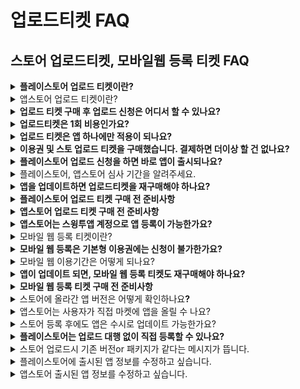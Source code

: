 # 업로드티켓 FAQ

## 스토어 업로드티켓, 모바일웹 등록 티켓 FAQ



<details>

<summary><strong>플레이스토어 업로드 티켓이란?</strong></summary>

1. 플레이스토어 업로드티켓 상품은 구글 플레이스토어에 앱을 등록해드리는 대행비입니다.
2. 사용자가 직접 하기 어려울 경우 해당 티켓을 구매하여 업로드 신청을 해주시면, 당사에서 대행해서 출시를 해드립니다.
3. 사용자가 직접 앱을 올릴 수 있는 경우는 스윙 유료앱 이용권만 구매하시고, 업로드티켓 상품은 구매하지 않아도 됩니다.

</details>

<details>

<summary>앱스토어 업로드 티켓이란?</summary>

1. 앱스토어 업로드티켓 상품은 애플 앱스토어에 앱을 등록해드리는 대행비입니다.
2. 해당 티켓을 구매하여 업로드 신청을 해주시면, 당사에서 대행해서 앱스토어에 출시를 해드립니다.
3. 앱스토어는 사용자가 직접 업로드를 할 수 없기 때문에, 앱스토어에 앱을 출시해야 한다면 반드시 업로드 티켓을 구매해서 업로드 대행을 신청해주세요.

</details>

<details>

<summary><strong>업로드 티켓 구매 후 업로드 신청은 어디서 할 수 있나요?</strong></summary>

해당 스토어별 티켓 구매 후, [앱운영→버전관리→앱제작이력](https://www.swing2app.co.kr/view/app\_work\_history) 페이지로 이동하시면 각 스토어별 업로드 신청 버튼이 활성화되어 있습니다.&#x20;

해당 버튼을 선택하여 신청서 작성 후 업로드 신청을 완료할 수 있습니다.

[\[플레이스토어 업로드 신청 방법\]](https://documentation.swing2app.co.kr/appmanage/version/playstore-upload/)&#x20;

[\[앱스토어 업로드 신청방법\]](https://documentation.swing2app.co.kr/appmanage/version/appstore-upload/)&#x20;

[\[모바일 웹 업로드 신청방법\]](https://documentation.swing2app.co.kr/manual/appmanage/version/mobileweb-upload)\


</details>

<details>

<summary><strong>업로드티켓은 1회 비용인가요?</strong></summary>

네 업로드티켓은 1회 비용입니다.

앱 출시 후에, 업데이트가 필요할 경우 업로드 티켓을 재구매해서 업로드 신청을 다시 해주셔야 합니다.

\*플레이스토어는 직접 업데이트 가능할 경우 업로드티켓을 구매할 필요 없이 직접 해주시면 됩니다.

</details>

<details>

<summary><strong>업로드 티켓은 앱 하나에만 적용이 되나요?</strong></summary>

네, 업로드 티켓 및 모든 유료상품은 앱 하나에만 적용이 됩니다.

여러 앱을 올려야 할 경우 해당 앱마다 업로드 티켓을 구매해야 합니다.

</details>

<details>

<summary><strong>이용권 및 스토 업로드 티켓을 구매했습니다. 결제하면 더이상 할 건 없나요?</strong></summary>

결제를 한 뒤 [**앱운영 - 버전관리– \[앱제작이력\]**](https://www.swing2app.co.kr/view/app\_work\_history) **메뉴에서 플레이스토어, 앱스토어 업로드 신청을 해주셔야 합니다.**

업로드 신청이 들어와야 담당자가 고객님의 앱을 스토에 등록해드릴 수 있습니다.

따라서 이용권과 업로드티켓 구매 후에는 업로드 신청서를 작성하여 업로드 신청까지 모두 완료해주시기 바랍니다.

</details>

<details>

<summary><strong>플레이스토어 업로드 신청을 하면 바로 앱이 출시되나요?</strong></summary>

스윙투앱에서 대행해서 앱을 플레이스토어에 업로드 진행해드리는데요.

구글 앱 심사를 받게 됩니다.

**구글 앱 심사는  평균 일주일(7일) 정도 시간이 걸립니다.**&#x20;

**따라서 업로드를 한다고 해서 앱이 바로 출시되는 것이 아니구요.**

**심사 후 문제가 없으면 해당 심사 기간(7일 이내) 후에 스토어에 출시가 됩니다.**

</details>

<details>

<summary>플레이스토어, 앱스토어 심사 기간을 알려주세요.</summary>

플레이스토어, 앱스토어 모두 평균 7일 정도 소요됩니다.

심사가 들어가는 것이기 때문에 심사에 따라 보다 빠르게, 늦게 걸릴 수 있습니다.

심사시 문제가 없을 경우 위의 심사 기간 후에 바로 출시가 되지만, 플레이스토어 심사가 거절 될 경우 출시일은 더 늦어질 수 있습니다.

시간 여유를 두시고 신청해주세요.

</details>

<details>

<summary><strong>앱을 업데이트하면 업로드티켓을 재구매해야 하나요?</strong></summary>

네, 앱을 업데이트하실 경우 출시가 된 스토어에도 앱을 업데이트해야 하기 때문에 업로드 티켓 구매 후 업로드 재신청 주셔야 합니다.

앱 업데이트 외에도 스토어에 출시된 앱 설명, 스크린샷 이미지 등을 수정하는 등의 내용도 업로드 티켓을 구매하여 재신청을 해주셔야 합니다.

\*플레이스토어는 사용자가 직접 하실 경우 업로드티켓 구매하지 않아도 됩니다.

\*앱스토어는 업로드 및 업데이트 대행만 가능하기 때문에 구매해야 합니다.

\*업데이트도 심사 시간이 있으며, 소요시간은 앱 등록 시간보다 짧지만 업데이트에서도 심사 거절이 될 수도 있습니다.

</details>

<details>

<summary><strong>플레이스토어 업로드 티켓 구매 전 준비사항</strong></summary>

플레이스토어 업로드 신청 전 반드시 사용자 분의 **구글 개발자 계정**을 미리 만들어주셔야 합니다.

스윙투앱 계정 대리등록은 불가하며, 구글 개발자 계정을 당사에서 만들어드리지 않습니다

[구글 개발자 개인 계정 만들기](https://documentation.swing2app.co.kr/knowledgebase/playstore/google-developer) or [구글 개발자 조직 계정 만들기](https://documentation.swing2app.co.kr/knowledgebase/playstore/google-businessdeveloper)

\*구글 개발자 등록 수수료 25달러 있습니다. (최초 1번 결제)

</details>

<details>

<summary><strong>앱스토어 업로드 티켓 구매 전 준비사항</strong></summary>

앱스토어는 애플 개발자 계정을 만들지 않아도 스윙투앱 계정으로 대리등록이 가능합니다.

사용자 계정으로 개발자 등록을 원하실 경우, 애플 개발자 계정을 만들고 신청서에 계정을 입력해주시기 바랍니다.

애플 개발자 계정을 당사에서 만들어드리지 않습니다.

[애플 개발자 개인 계정 만들기](https://documentation.swing2app.co.kr/knowledgebase/appstore/apple-developer) or [애플 개발자 기업 계정 만들기](https://documentation.swing2app.co.kr/knowledgebase/appstore/developer-corporation)

\*멤버십 이용료 1년 129,000원

</details>

<details>

<summary><strong>앱스토어는 스윙투앱 계정으로 앱 등록이 가능한가요?</strong></summary>

네, 앱스토어는 당사 스윙투앱 계정으로 대리 등록이 가능합니다.

단, 스윙투앱 자체의 개발자 계정으로 앱을 대리등록 할 경우 업로드 신청서에 기재된 계정 대리등록 이용약관을 반드시 확인해주시기 바랍니다.

</details>

<details>

<summary>모바일 웹 등록 티켓이란?</summary>

스윙투앱에서 만든 앱을 모바일 웹사이트로 만들어서 등록해드리는 서비스입니다.

별도 도메인을 구매하고, 모바일 웹 등록 티켓을 구매하여 모바일 웹 등록 요청을 해주시면 만든 어플을 해당 웹으로 그대로 연동해드립니다.

모바일 웹은 웹사이트가 없는 분들이 유용하게 사용할 수 있습니다.

\*확장형이용권 이상 구매시에만 모바일웹등록 티켓 구매가 가능합니다.

</details>

<details>

<summary><strong>모바일 웹 등록은 기본형 이용권에는 신청이 불가한가요?</strong></summary>

네, 모바일 웹 등록 신청은 스윙 확장형 및 프리미엄 이용권 구매시에만 신청할 수 있습니다.

</details>

<details>

<summary>모바일 웹 이용기간은 어떻게 되나요?</summary>

모바일 웹 이용기간은 유료앱 이용기간과 동일합니다.

앱을 그대로 웹으로 연동한 것이기 때문에, 앱 유료이용기간이 끝나면 모바일 웹도 동일하게 이용기간이 끝납니다.

\*유료앱 이용기간이 1개월이면 모바일 웹도 1개월동안 이용 가능하며, 유료앱 이용권 재결제시 모바일 웹도 자동으로 연장됩니다.

</details>

<details>

<summary><strong>앱이 업데이트 되면, 모바일 웹 등록 티켓도 재구매해야 하나요?</strong></summary>

네, 모바일 웹등록 티켓을 구매해서 업로드 신청 해주시기 바랍니다.

변경된 내용으로 모바일 웹도 업데이트 해드립니다

</details>

<details>

<summary><strong>모바일 웹 등록 티켓 구매 전 준비사항</strong></summary>

해당 앱을 연동할 수 있는 도메인을 별도 구매해주세요.​ \*카페24, 고도몰 등의 사이트에서 도메인을 먼저 구입해주세요.

도메인을 먼저 구매한 뒤, 확장형 이상의 이용권과 모바일웹 등록 티켓을 구매하시면 됩니다.

</details>

<details>

<summary>스토어에 올라간 앱 버전은 어떻게 확인하나요<strong>?</strong></summary>

스윙을 통해서 업로드 대행을 하신 분들의 경우 각 플랫폼별(앱스토어, 플레이스토어)에 접속하여 출시된 앱 버전을 확인할 수 있구요.

각 스토어에 접속하지 않아도 스윙 앱운영 페이지에서도 확인이 가능합니다.

**\*** [**앱운영페이지> 버전관리> 마켓등록관리 페이**지](http://www.swing2app.co.kr/view/market\_status)에서 각 플랫폼별 마켓버전을 확인할 수 있습니다.

해당 페이지에서 마켓으로 바로 이동할 수도 있으며, 스토어에 등록된 정보 등 다양한 정보를 확인할 수 있어요.

</details>

<details>

<summary>앱스토어는 사용자가 직접 마켓에 앱을 올릴 수 나요?</summary>

앱스토어는 애플 개발자 계정을 가지고 있어도 직접 업로드를 할 수 없습니다.

사용자가 직접 업로드를 진행할 수 없으며, 스윙투앱 대행으로만 업로드가 가능합니다.

애플은 구글과 달리 앱 파일을 등록하는 것이 아니라 개발사의 앱 개발소스, 개발에 관련된 보안 내용 등이 필요하기 때문에 사용자가 직접 업로드를 할 수 없습니다.

개발사(스윙투앱)에서만 업로드가 가능한 점 양해 부탁드립니다.

(앱스토어 업로드 대행비: 1회 20,000원)

**☞** [**앱스토어 업로드 신청방법 보러가기**](https://documentation.swing2app.co.kr/knowledgebase/appstore/upload)

</details>

<details>

<summary>스토어 등록 후에도 앱은 수시로 업데이트 가능한가요?</summary>

스윙투앱에서 제작한 앱은 수시로 수정 및 업데이트가 가능합니다.

다만 실시간 반영이 아닌, 버전 업데이트가 필요한 내용이 있습니다.

\-수정사항 자동 반영은 3단계 페이지단계 및 앱운영 메뉴들을 수정 및 추가했을때만 자동으로 반영됩니다.

&#x20;

\*업데이트 필요(앱제작 다시해서 새 버전으로 올려야 하는 메뉴)

\-1단계 기본정보(앱이름, 앱아이콘 이미지, 대기화면 이미지)

&#x20;2단계 디자인테마(프로토타입, 컬러)

위의 내용을 수정할 경우 \[앱 업데이트] 버튼을 선택해서 앱을 새 버전으로 재제작해주세요.

플레이스토어, 앱스토어에도 새로운 버전 앱으로 업데이트 해야 합니다.

플레이스토어는 사용자가 직접 업데이트 가능하며, 앱스토어는 대행만 가능하기 때문에 앱스토어 업로드 티켓 구매 후 앱스토어 업로드 신청 주셔야 합니다.

(플레이스토어도 직접 하기 어려우실 경우 플레이스토어 업로드 티켓 구매 후 신청해주세요)

</details>

<details>

<summary><strong>플레이스토어는 업로드 대행 없이 직접 등록할 수 있나요?</strong></summary>

네 가능합니다.

직접 등록이 가능하실 경우 플레이스토어 업로드 티켓을 구매하지 않고, 유료앱 이용권만 구매한 뒤 바로 등록할 수 있습니다.

</details>

<details>

<summary>스토어 업로드시 기존 버전or 패키지가 같다는 메시지가 뜹니다.</summary>

이미 등록된 버전과 동일한 버전의 aab파일을 올리려고 하면 뜨는 메시지입니다.

새로 업데이트 된 앱을 올리실 때는 이전에 올린 버전과 다른지 확인하여, 새 버전으로 제작된 aab파일을 올려주시기 바랍니다.

</details>

<details>

<summary>플레이스토어에 출시된 앱 정보를 수정하고 싶습니다.</summary>

플레이스토어는 사용자분의 구글 개발자계정으로 앱이 등록되기 때문에 이후 정보 수정 및 업데이트 등의 내용을 직접 진행하실 수 있습니다.

플레이스토어 정보 수정 및 업데이트 방법은 아래 매뉴얼을 참고해주세요.

☞[플레이스토어 앱 업데이트 보러가기](https://documentation.swing2app.co.kr/knowledgebase/playstore/palystore-update)

만약 직접 하는 것이 어렵다면 스윙투앱에 업로드 신청을 주시면 업데이트 진행해드립니다.

\*플레이스토어 업로드티켓 20,000원 구매 후 업로드신청

</details>

<details>

<summary>앱스토어 출시된 앱 정보를 수정하고 싶습니다.</summary>

앱스토어는 정보를 수정하기 위해서는 앱 업데이트 심사가 필요합니다.

앱스토어는 사용자가 직접 수정을 할 수 없기 때문에, 출시 정보만을 수정하는 것 역시 앱스토어 업로드티켓을 구매해서 업로드 재신청을 주셔야 합니다.

\*앱스토어 업로드티켓 20,000원 구매 후 신청

</details>

